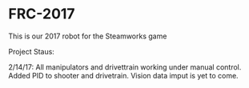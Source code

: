 # FRC-2017

This is our 2017 robot for the Steamworks game


Project Staus:

2/14/17:
All manipulators and drivettrain working under manual control. Added PID to shooter and drivetrain. Vision data imput is yet to come.
